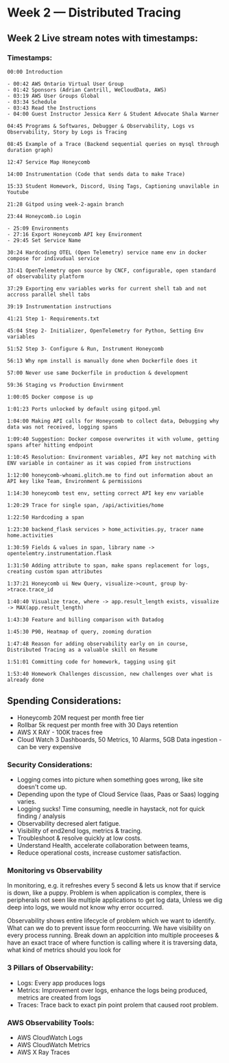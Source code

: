 # Week 2 — Distributed Tracing

## Week 2 Live stream notes with timestamps:

### Timestamps:
`00:00 Introduction`

	- 00:42 AWS Ontario Virtual User Group
	- 01:42 Sponsors (Adrian Cantrill, WeCloudData, AWS)
	- 03:19 AWS User Groups Global
	- 03:34 Schedule
	- 03:43 Read the Instructions
	- 04:00 Guest Instructor Jessica Kerr & Student Advocate Shala Warner
	
`04:45 Programs & Softwares, Debugger & Observability, Logs vs Observability, Story by Logs is Tracing`

`08:45 Example of a Trace (Backend sequential queries on mysql through duration graph)`

`12:47 Service Map Honeycomb`

`14:00 Instrumentation (Code that sends data to make Trace)`

`15:33 Student Homework, Discord, Using Tags, Captioning unavilable in Youtube`

`21:28 Gitpod using week-2-again branch`

`23:44 Honeycomb.io Login`

	- 25:09 Environments
	- 27:16 Export Honeycomb API key Environment
	- 29:45 Set Service Name
	
`30:24 Hardcoding OTEL (Open Telemetry) service name env in docker compose for indivudual service`

`33:41 OpenTelemetry open source by CNCF, configurable, open standard of observability platform`

`37:29 Exporting env variables works for current shell tab and not accross parallel shell tabs`

`39:19 Instrumentation instructions`

`41:21 Step 1- Requirements.txt `

`45:04 Step 2- Initializer, OpenTelemetry for Python, Setting Env variables`

`51:52 Step 3- Configure & Run, Instrument Honeycomb`

`56:13 Why npm install is manually done when Dockerfile does it`

`57:00 Never use same Dockerfile in production & development`

`59:36 Staging vs Production Envirnment`

`1:00:05 Docker compose is up`

`1:01:23 Ports unlocked by default using gitpod.yml`

`1:04:00 Making API calls for Honeycomb to collect data, Debugging why data was not received, logging spans`

`1:09:40 Suggestion: Docker compose overwrites it with volume, getting spans after hitting endpoint`

`1:10:45 Resolution: Environment variables, API key not matching with ENV variable in container as it was copied from instructions`

`1:12:00 honeycomb-whoami.glitch.me to find out information about an API key like Team, Environment & permissions`

`1:14:30 honeycomb test env, setting correct API key env variable`

`1:20:29 Trace for single span, /api/activities/home`

`1:22:50 Hardcoding a span`

`1:23:30 backend_flask services > home_activities.py, tracer name home.activities`

`1:30:59 Fields & values in span, library name -> opentelemtry.instrumentation.flask`

`1:31:50 Adding attribute to span, make spans replacement for logs, creating custom span attributes`

`1:37:21 Honeycomb ui New Query, visualize->count, group by->trace.trace_id`

`1:40:40 Visualize trace, where -> app.result_length exists, visualize -> MAX(app.result_length)`

`1:43:30 Feature and billing comparison with Datadog`

`1:45:30 P90, Heatmap of query, zooming duration`

`1:47:48 Reason for adding observability early on in course, Distributed Tracing as a valuable skill on Resume`

`1:51:01 Committing code for homework, tagging using git`

`1:53:40 Homework Challenges discussion, new challenges over what is already done`

## Spending Considerations:

- Honeycomb 20M request per month free tier
- Rollbar 5k request per month free with 30 Days retention
- AWS X RAY - 100K traces free
- Cloud Watch 3 Dashboards, 50 Metrics, 10 Alarms, 5GB Data ingestion - can be very expensive


### Security Considerations:
- Logging comes into picture when something goes wrong, like site doesn't come up.
- Depending upon the type of Cloud Service (Iaas, Paas or Saas) logging varies.
- Logging sucks! Time consuming, needle in haystack, not for quick finding / analysis
- Observability decresed alert fatigue. 
- Visibility of end2end logs, metrics & tracing.
- Troubleshoot & resolve quickly at low costs.
- Understand Health, accelerate collaboration between teams, 
- Reduce operational costs, increase customer satisfaction.

### Monitoring vs Observability

In monitoring, e.g. it refreshes every 5 second & lets us know that if service is down, like a puppy.
Problem is when application is complex, there is peripherals not seen like multiple applications to get log data,
Unless we dig deep into logs, we would not know why error occurred.

Observability shows entire lifecycle of problem which we want to identify.
What can we do to prevent issue form reoccurring.
We have visibility on every process running.
Break down an applcition into multiple proceeses & have an exact trace of where function is calling
where it is traversing data, what kind of metrics should you look for


### 3 Pillars of Observability:

- Logs: Every app produces logs
- Metrics: Improvement over logs, enhance the logs being produced, metrics are created from logs
- Traces: Trace back to exact pin point prolem that caused root problem.

### AWS Observability Tools:
- AWS CloudWatch Logs
- AWS CloudWatch Metrics
- AWS X Ray Traces


